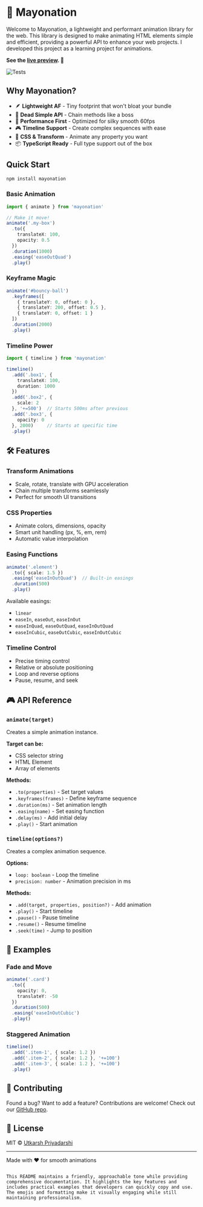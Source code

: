 # 🎨 Mayonation


Welcome to Mayonation, a lightweight and performant animation library for the web. This library is designed to make animating HTML elements simple and efficient, providing a powerful API to enhance your web projects. I developed this project as a learning project for animations.

**See the [live preview](https://utkarsh5026.github.io/mayosite/). 🚀**

![Tests](https://github.com/utkarsh5026/mayonation/actions/workflows/test.yml/badge.svg)


## Why Mayonation?

- 🪶 **Lightweight AF** - Tiny footprint that won't bloat your bundle
- 🎯 **Dead Simple API** - Chain methods like a boss
- 🚀 **Performance First** - Optimized for silky smooth 60fps
- 🎮 **Timeline Support** - Create complex sequences with ease
- 🎨 **CSS & Transform** - Animate any property you want
- 📦 **TypeScript Ready** - Full type support out of the box

## Quick Start

```bash
npm install mayonation
```

### Basic Animation

```typescript
import { animate } from 'mayonation'

// Make it move!
animate('.my-box')
  .to({
    translateX: 100,
    opacity: 0.5
  })
  .duration(1000)
  .easing('easeOutQuad')
  .play()
```

### Keyframe Magic

```typescript
animate('#bouncy-ball')
  .keyframes([
    { translateY: 0, offset: 0 },
    { translateY: 200, offset: 0.5 },
    { translateY: 0, offset: 1 }
  ])
  .duration(2000)
  .play()
```

### Timeline Power

```typescript
import { timeline } from 'mayonation'

timeline()
  .add('.box1', {
    translateX: 100,
    duration: 1000
  })
  .add('.box2', {
    scale: 2
  }, '+=500')  // Starts 500ms after previous
  .add('.box3', {
    opacity: 0
  }, 2000)     // Starts at specific time
  .play()
```

## 🛠️ Features

### Transform Animations

- Scale, rotate, translate with GPU acceleration
- Chain multiple transforms seamlessly
- Perfect for smooth UI transitions

### CSS Properties

- Animate colors, dimensions, opacity
- Smart unit handling (px, %, em, rem)
- Automatic value interpolation

### Easing Functions

```typescript
animate('.element')
  .to({ scale: 1.5 })
  .easing('easeInOutQuad')  // Built-in easings
  .duration(500)
  .play()
```

Available easings:

- `linear`
- `easeIn`, `easeOut`, `easeInOut`
- `easeInQuad`, `easeOutQuad`, `easeInOutQuad`
- `easeInCubic`, `easeOutCubic`, `easeInOutCubic`

### Timeline Control

- Precise timing control
- Relative or absolute positioning
- Loop and reverse options
- Pause, resume, and seek

## 🎮 API Reference

### `animate(target)`

Creates a simple animation instance.

**Target can be:**

- CSS selector string
- HTML Element
- Array of elements

**Methods:**

- `.to(properties)` - Set target values
- `.keyframes(frames)` - Define keyframe sequence
- `.duration(ms)` - Set animation length
- `.easing(name)` - Set easing function
- `.delay(ms)` - Add initial delay
- `.play()` - Start animation

### `timeline(options?)`

Creates a complex animation sequence.

**Options:**

- `loop: boolean` - Loop the timeline
- `precision: number` - Animation precision in ms

**Methods:**

- `.add(target, properties, position?)` - Add animation
- `.play()` - Start timeline
- `.pause()` - Pause timeline
- `.resume()` - Resume timeline
- `.seek(time)` - Jump to position

## 🚀 Examples

### Fade and Move

```typescript
animate('.card')
  .to({
    opacity: 0,
    translateY: -50
  })
  .duration(500)
  .easing('easeInOutCubic')
  .play()
```

### Staggered Animation

```typescript
timeline()
  .add('.item-1', { scale: 1.2 })
  .add('.item-2', { scale: 1.2 }, '+=100')
  .add('.item-3', { scale: 1.2 }, '+=100')
  .play()
```

## 🤝 Contributing

Found a bug? Want to add a feature? Contributions are welcome! Check out our [GitHub repo](https://github.com/utkarsh5026/mayonation).

## 📝 License

MIT © [Utkarsh Priyadarshi](https://github.com/utkarsh5026)

---

Made with ❤️ for smooth animations

```

This README maintains a friendly, approachable tone while providing comprehensive documentation. It highlights the key features and includes practical examples that developers can quickly copy and use. The emojis and formatting make it visually engaging while still maintaining professionalism.
```
